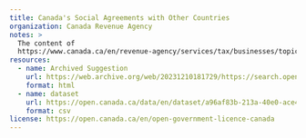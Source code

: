 ```yaml
---
title: Canada's Social Agreements with Other Countries
organization: Canada Revenue Agency
notes: >
  The content of
  https://www.canada.ca/en/revenue-agency/services/tax/businesses/topics/payroll/payroll-deductions-contributions/canada-pension-plan-cpp/foreign-employees-employers/canada-s-social-agreements-other-countries.html
resources:
  - name: Archived Suggestion
    url: https://web.archive.org/web/20231210181729/https://search.open.canada.ca/suggest-dataset/record/06790166-f02f-43d5-a362-c8abf0ad4c7b
    format: html
  - name: dataset
    url: https://open.canada.ca/data/en/dataset/a96af83b-213a-40e0-ace4-f8fb24fe05a4
    format: csv
license: https://open.canada.ca/en/open-government-licence-canada
---
```

